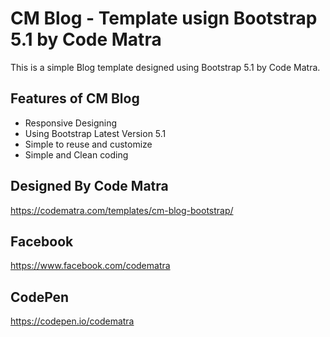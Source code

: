 # CM Blog - Template usign Bootstrap 5.1 by Code Matra

This is a simple Blog template designed using Bootstrap 5.1 by Code Matra.

## Features of CM Blog
- Responsive Designing
- Using Bootstrap Latest Version 5.1
- Simple to reuse and customize
- Simple and Clean coding 

## Designed By Code Matra
https://codematra.com/templates/cm-blog-bootstrap/

## Facebook 
https://www.facebook.com/codematra

## CodePen
https://codepen.io/codematra